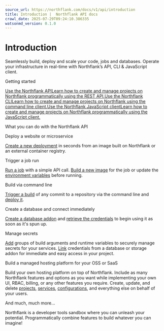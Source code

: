 ```yaml
---
source_url: https://northflank.com/docs/v1/api/introduction
title: Introduction |  Northflank API docs
crawl_date: 2025-07-29T09:24:10.386335
watsonmd_version: 0.1.0
---
```


# Introduction

Seamlessly build, deploy and scale your code, jobs and databases. Operate your infrastructure in real-time with Northflank’s API, CLI & JavaScript client.

Getting started

[Use the Northflank APILearn how to create and manage projects on Northflank programmatically using the REST API.](/docs/v1/api/use-the-api)[Use the Northflank CLILearn how to create and manage projects on Northflank using the command line client.](/docs/v1/api/use-the-cli)[Use the Northflank JavaScript clientLearn how to create and manage projects on Northflank programmatically using the JavaScript client.](/docs/v1/api/use-the-javascript-client)

What you can do with the Northflank API

Deploy a website or microservice

[Create a new deployment](./services/create-deployment-service) in seconds from an image built on Northflank or an external container registry.

Trigger a job run

[Run a job](./jobs/run-job) with a simple API call. [Build a new image](./jobs/start-job-build) for the job or update the [environment variables](./jobs/edit-job-runtime-environment) before running.

Build via command line

[Trigger a build](./services/start-service-build) of any commit to a repository via the command line and [deploy it](./services/update-service-deployment).

Create a database and connect immediately

[Create a database addon](./addons/create-addon) and [retrieve the credentials](./addons/get-addon-credentials) to begin using it as soon as it's spun up.

Manage secrets

[Add](./secrets/create-secret) groups of build arguments and runtime variables to securely manage secrets for your services. [Link](./secrets/update-secret-addon-link) credentials from a database or storage addon for immediate and easy access in your project.

Build a managed hosting platform for your OSS or SaaS

Build your own hosting platform on top of Northflank. Include as many Northflank features and options as you want while implementing your own UI, RBAC, billing, or any other features you require. Create, update, and delete [projects](./projects/create-project), [services](./services/create-combined-service), [configurations](./secrets/create-secret), and everything else on behalf of your users.

And much, much more...

Northflank is a developer tools sandbox where you can unleash your potential. Programmatically combine features to build whatever you can imagine!
